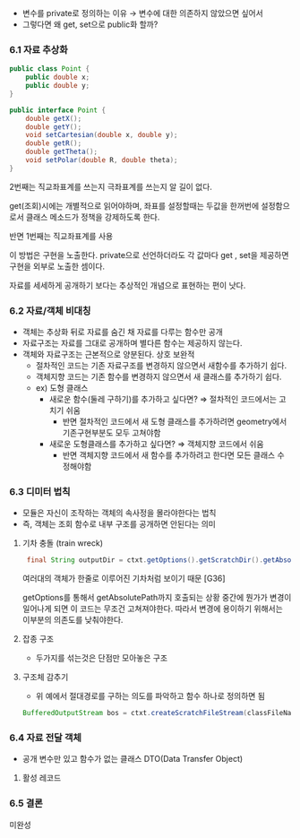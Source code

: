 - 변수를 private로 정의하는 이유 → 변수에 대한 의존하지 않았으면 싶어서
- 그렇다면 왜 get, set으로 public화 할까?

### 6.1 자료 추상화

```java
public class Point {
	public double x;
	public double y;
}
```

```java
public interface Point {
	double getX();
	double getY();
	void setCartesian(double x, double y);
	double getR();
	double getTheta();
	void setPolar(double R, double theta);
}
```

2번째는 직교좌표계를 쓰는지 극좌표계를 쓰는지 알 길이 없다. 

get(조회)시에는 개별적으로 읽어야하며, 좌표를 설정할때는 두값을 한꺼번에 설정함으로서 클래스 메소드가 정책을 강제하도록 한다.

반면 1번째는 직교좌표계를 사용

이 방법은 구현을 노출한다. private으로 선언하더라도 각 값마다 get , set을 제공하면 구현을 외부로 노출한 셈이다.

자료를 세세하게 공개하기 보다는 추상적인 개념으로 표현하는 편이 낫다.

### 6.2 자료/객체 비대칭

- 객체는 추상화 뒤로 자료를 숨긴 채 자료를 다루는 함수만 공개
- 자료구조는 자료를 그대로 공개하며 별다른 함수는 제공하지 않는다.
- 객체와 자료구조는 근본적으로 양분된다. 상호 보완적
    - 절차적인 코드는 기존 자료구조를 변경하지 않으면서 새함수를 추가하기 쉽다.
    - 객체지향 코드는 기존 함수를 변경하지 않으면서 새 클래스를 추가하기 쉽다.
    - ex) 도형 클래스
        - 새로운 함수(둘레 구하기)를 추가하고 싶다면? ⇒ 절차적인 코드에서는 고치기 쉬움
            - 반면 절차적인 코드에서 새 도형 클래스를 추가하려면 geometry에서 기존구현부분도 모두 고쳐야함
        - 새로운 도형클래스를 추가하고 싶다면? ⇒ 객체지향 코드에서 쉬움
            - 반면 객체지향 코드에서 새 함수를 추가하려고 한다면 모든 클래스 수정해야함

### 6.3 디미터 법칙

- 모듈은 자신이 조작하는 객체의 속사정을 몰라야한다는 법칙
- 즉, 객체는 조회 함수로 내부 구조를 공개하면 안된다는 의미
1. 기차 충돌 (train wreck)
    
    ```java
     final String outputDir = ctxt.getOptions().getScratchDir().getAbsolutePath();
    ```
    
    여러대의 객체가 한줄로 이루어진 기차처럼 보이기 때문 [G36]
    
    getOptions를 통해서 getAbsolutePath까지 호출되는 상황 중간에 뭔가가 변경이 일어나게 되면 이 코드는 무조건 고쳐져야한다. 따라서 변경에 용이하기 위해서는 이부분의 의존도를 낮춰야한다.
    
2. 잡종 구조
    - 두가지를 섞는것은 단점만 모아놓은 구조
3. 구조체 감추기
    - 위 예에서 절대경로를 구하는 의도를 파악하고 함수 하나로 정의하면 됨
    
    ```java
    BufferedOutputStream bos = ctxt.createScratchFileStream(classFileName);
    ```
    

### 6.4 자료 전달 객체

- 공개 변수만 있고 함수가 없는 클래스 DTO(Data Transfer Object)
1. 활성 레코드

### 6.5 결론

미완성
